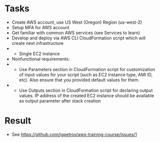 # Tasks

- Create AWS account, use US West (Oregon) Region (us-west-2)
- Setup MFA for AWS account
- Get familiar with common AWS services (see Services to learn)
- Develop and deploy via AWS CLI CloudFormation script which will create next infrastructure
- - Single EC2 instance
- Nonfunctional requirements:
- - Use Parameters section in CloudFormation script for customization of input values for your script (such as EC2 instance type, AMI ID, etc). Also ensure that you provided default values for them.
- - Use Outputs section in CloudFormation script for declaring output values. IP address of the created EC2 instance should be available as output parameter after stack creation

# Result

- See https://github.com/igpetrov/aws-training-course/issues/1
